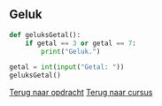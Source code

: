 ## Geluk

```python
def geluksGetal():
    if getal == 3 or getal == 7:
        print("Geluk.")

getal = int(input("Getal: "))
geluksGetal()
```

[Terug naar opdracht](/taken/geluk.html)
[Terug naar cursus](/20_functies.html)